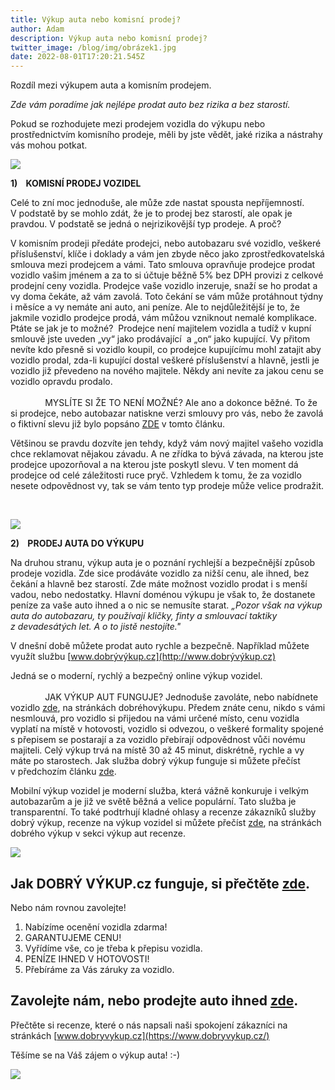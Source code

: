 ```yaml
---
title: Výkup auta nebo komisní prodej?
author: Adam
description: Výkup auta nebo komisní prodej?
twitter_image: /blog/img/obrázek1.jpg
date: 2022-08-01T17:20:21.545Z
---
```

Rozdíl mezi výkupem auta a komisním prodejem.





*Zde vám poradíme jak nejlépe prodat auto bez rizika a bez starostí.*

Pokud se rozhodujete mezi prodejem vozidla do výkupu nebo prostřednictvím komisního prodeje, měli by jste vědět, jaké rizika a nástrahy vás mohou potkat.

![](/blog/img/photo-1603736506901-f3b226612f0c.jpg)

**<!--\[if !supportLists]-->1)    <!--\[endif]-->KOMISNÍ PRODEJ VOZIDEL**

Celé to zní moc jednoduše, ale může zde nastat spousta nepříjemností. V podstatě by se mohlo zdát, že je to prodej bez starostí, ale opak je pravdou. V podstatě se jedná o nejrizikovější typ prodeje. A proč?

V komisním prodeji předáte prodejci, nebo autobazaru své vozidlo, veškeré příslušenství, klíče i doklady a vám jen zbyde něco jako zprostředkovatelská smlouva mezi prodejcem a vámi. Tato smlouva opravňuje prodejce prodat vozidlo vašim jménem a za to si účtuje běžně 5% bez DPH provizi z celkové prodejní ceny vozidla. Prodejce vaše vozidlo inzeruje, snaží se ho prodat a vy doma čekáte, až vám zavolá. Toto čekání se vám může protáhnout týdny i měsíce a vy nemáte ani auto, ani peníze. Ale to nejdůležitější je to, že jakmile vozidlo prodejce prodá, vám můžou vzniknout nemalé komplikace. Ptáte se jak je to možné?  Prodejce není majitelem vozidla a tudíž v kupní smlouvě jste uveden „vy“ jako prodávající  a „on“ jako kupující. Vy přitom nevíte kdo přesně si vozidlo koupil, co prodejce kupujícímu mohl zatajit aby vozidlo prodal, zda-li kupující dostal veškeré příslušenství a hlavně, jestli je vozidlo již převedeno na nového majitele. Někdy ani nevíte za jakou cenu se vozidlo opravdu prodalo.                                                                                                                                               MYSLÍTE SI ŽE TO NENÍ MOŽNÉ? Ale ano a dokonce běžné. To že si prodejce, nebo autobazar natiskne verzi smlouvy pro vás, nebo že zavolá o fiktivní slevu již bylo popsáno [ZDE](https://www.dobryvykup.cz/blog/2021/12/prodej-auta-do-bazaru) v tomto článku.

Většinou se pravdu dozvíte jen tehdy, když vám nový majitel vašeho vozidla chce reklamovat nějakou závadu. A ne zřídka to bývá závada, na kterou jste prodejce upozorňoval a na kterou jste poskytl slevu. V ten moment dá prodejce od celé záležitosti ruce pryč. Vzhledem k tomu, že za vozidlo nesete odpovědnost vy, tak se vám tento typ prodeje může velice prodražit.

 

![](/blog/img/car-finance-4516072_1920.jpg)

**<!--\[if !supportLists]-->2)    <!--\[endif]-->PRODEJ AUTA DO VÝKUPU**

Na druhou stranu, výkup auta je o poznání rychlejší a bezpečnější způsob prodeje vozidla. Zde sice prodáváte vozidlo za nižší cenu, ale ihned, bez čekání a hlavně bez starostí. Zde máte možnost vozidlo prodat i s menší vadou, nebo nedostatky. Hlavní doménou výkupu je však to, že dostanete peníze za vaše auto ihned a o nic se nemusíte starat.                        *„Pozor však na výkup auta do autobazaru, ty používají kličky, finty a smlouvací taktiky z devadesátých let. A o to jistě nestojíte."*

V dnešní době můžete prodat auto rychle a bezpečně.  Například můžete využít službu [www.dobrývýkup.cz](http://www.dobrývýkup.cz)

Jedná se o moderní, rychlý a bezpečný online výkup vozidel.                                                                                                                                               JAK VÝKUP AUT FUNGUJE? Jednoduše zavoláte, nebo nabídnete vozidlo [zde](https://www.dobryvykup.cz/#bottom), na stránkách dobréhovýkupu. Předem znáte cenu, nikdo s vámi nesmlouvá, pro vozidlo si přijedou na vámi určené místo, cenu vozidla vyplatí na místě v hotovosti, vozidlo si odvezou, o veškeré formality spojené s přepisem se postarají a za vozidlo přebírají odpovědnost vůči novému majiteli. Celý výkup trvá na místě 30 až 45 minut, diskrétně, rychle a vy máte po starostech. Jak služba dobrý výkup funguje si můžete přečíst v předchozím článku [zde](https://www.dobryvykup.cz/blog/2021/09/jak-prob%C3%ADh%C3%A1-samotn%C3%BD-v%C3%BDkup-aut-s-dobr%C3%BDm-v%C3%BDkupem).   

Mobilní výkup vozidel je moderní služba, která vážně konkuruje i velkým autobazarům a je již ve světě běžná a velice populární. Tato služba je transparentní. To také podtrhují kladné ohlasy a recenze zákazníků služby dobrý výkup, recenze na výkup vozidel si můžete přečíst [zde](https://www.dobryvykup.cz/), na stránkách dobrého výkup v sekci výkup aut recenze.

![](/blog/img/obrázek1.jpg)

## Jak DOBRÝ VÝKUP.cz funguje, si přečtěte [zde](https://www.dobryvykup.cz/blog/2021/06/mobiln%C3%AD-v%C3%BDkup-cesta-jak-nejl%C3%A9pe-prodat-auto).

Nebo nám rovnou zavolejte!

1. Nabízíme ocenění vozidla zdarma!
2. GARANTUJEME CENU!
3. Vyřídíme vše, co je třeba k přepisu vozidla.
4. PENÍZE IHNED V HOTOVOSTI!
5. Přebíráme za Vás záruky za vozidlo.

## [](https://www.dobryvykup.cz/blog/2022/03/jak-prodat-auto-bezpe%C4%8Dn%C4%9B-a-rychle#zavolejte-n%C3%A1m-nebo-prodejte-auto-ihned-zde)Zavolejte nám, nebo prodejte auto ihned [zde](https://www.dobryvykup.cz/#bottom).

Přečtěte si recenze, které o nás napsali naši spokojení zákazníci na stránkách [www.dobryvykup.cz](https://www.dobryvykup.cz/)

Těšíme se na Váš zájem o výkup auta! :-)

![](/blog/img/car-ad3.jpg)